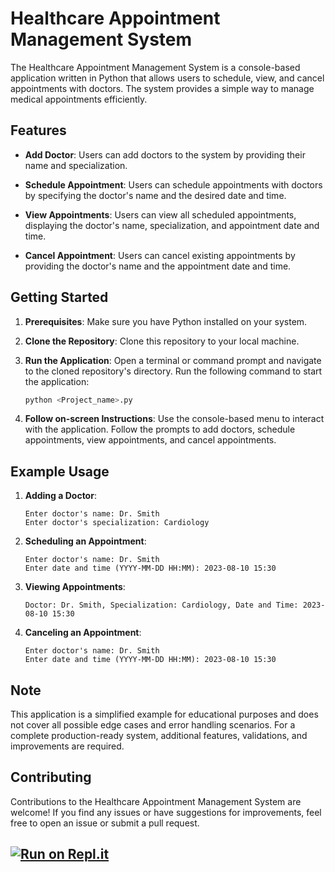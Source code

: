 
# Healthcare Appointment Management System

The Healthcare Appointment Management System is a console-based application written in Python that allows users to schedule, view, and cancel appointments with doctors. The system provides a simple way to manage medical appointments efficiently.

## Features

- **Add Doctor**: Users can add doctors to the system by providing their name and specialization.

- **Schedule Appointment**: Users can schedule appointments with doctors by specifying the doctor's name and the desired date and time.

- **View Appointments**: Users can view all scheduled appointments, displaying the doctor's name, specialization, and appointment date and time.

- **Cancel Appointment**: Users can cancel existing appointments by providing the doctor's name and the appointment date and time.

## Getting Started

1. **Prerequisites**: Make sure you have Python installed on your system.

2. **Clone the Repository**: Clone this repository to your local machine.

3. **Run the Application**: Open a terminal or command prompt and navigate to the cloned repository's directory. Run the following command to start the application:

   ```bash
   python <Project_name>.py
   ```

4. **Follow on-screen Instructions**: Use the console-based menu to interact with the application. Follow the prompts to add doctors, schedule appointments, view appointments, and cancel appointments.

## Example Usage

1. **Adding a Doctor**:

   ```
   Enter doctor's name: Dr. Smith
   Enter doctor's specialization: Cardiology
   ```

2. **Scheduling an Appointment**:

   ```
   Enter doctor's name: Dr. Smith
   Enter date and time (YYYY-MM-DD HH:MM): 2023-08-10 15:30
   ```

3. **Viewing Appointments**:

   ```
   Doctor: Dr. Smith, Specialization: Cardiology, Date and Time: 2023-08-10 15:30
   ```

4. **Canceling an Appointment**:

   ```
   Enter doctor's name: Dr. Smith
   Enter date and time (YYYY-MM-DD HH:MM): 2023-08-10 15:30
   ```

## Note

This application is a simplified example for educational purposes and does not cover all possible edge cases and error handling scenarios. For a complete production-ready system, additional features, validations, and improvements are required.

## Contributing

Contributions to the Healthcare Appointment Management System are welcome! If you find any issues or have suggestions for improvements, feel free to open an issue or submit a pull request.

[![Run on Repl.it](https://replit.com/badge/github/Moses-main/Sophomore-project)](https://replit.com/new/github/Moses-main/Sophomore-project)
---

